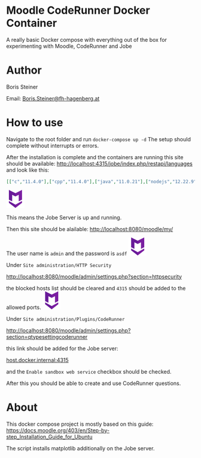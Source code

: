 # Moodle CodeRunner Docker Container
A really basic Docker compose with everything out of the box for experimenting with Moodle, CodeRunner and Jobe

# Author
Boris Steiner

Email: Boris.Steiner@fh-hagenberg.at

# How to use
Navigate to the root folder and run `docker-compose up -d`
The setup should complete without interrupts or errors.

After the installation is complete and the containers are running this site should be available:
<http://localhost:4315/jobe/index.php/restapi/languages>
and look like this:
```json
[["c","11.4.0"],["cpp","11.4.0"],["java","11.0.21"],["nodejs","12.22.9"],["octave","6.4.0"],["pascal","3.2.2"],["php","8.1.2"],["python3","3.10.12"]]
```
![Screenshot of the native supported Jobe languages](https://github.com/adam-p/markdown-here/raw/master/src/common/images/icon48.png "doc screenshot 1")

This means the Jobe Server is up and running.

Then this site should be alailable: <http://localhost:8080/moodle/my/>

The user name is `admin` and the password is `asdf`
![Screenshot of the Moodle login page](https://github.com/adam-p/markdown-here/raw/master/src/common/images/icon48.png "doc screenshot 2")

Under `Site administration/HTTP Security`

<http://localhost:8080/moodle/admin/settings.php?section=httpsecurity>

the blocked hosts list should be cleared and `4315` should be added to the allowed ports.
![Screenshot of HTTP Security settings](https://github.com/adam-p/markdown-here/raw/master/src/common/images/icon48.png "doc screenshot 3")

Under `Site administration/Plugins/CodeRunner`

<http://localhost:8080/moodle/admin/settings.php?section=qtypesettingcoderunner>

this link should be added for the Jobe server:

<host.docker.internal:4315>

and the `Enable sandbox web service` checkbox should be checked.

After this you should be able to create and use CodeRunner questions.

# About
This docker compose project is mostly based on this guide: <https://docs.moodle.org/403/en/Step-by-step_Installation_Guide_for_Ubuntu>

The script installs matplotlib additionally on the Jobe server.
